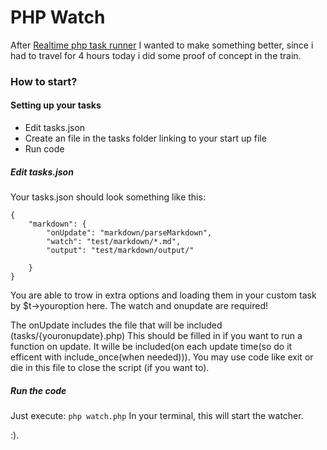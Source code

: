 PHP Watch
=========

After [Realtime php task runner](https://github.com/MattivdWeem/Realtime-php-task-runner) I wanted to make something better, since i had to travel for 4 hours today i did some proof of concept in the train.

### How to start?

#### Setting up your tasks

 - Edit tasks.json
 - Create an file in the tasks folder linking to your start up file
 - Run code

##### Edit tasks.json

Your tasks.json should look something like this:


    {
	    "markdown": {
	    	"onUpdate": "markdown/parseMarkdown",
		    "watch": "test/markdown/*.md",
		    "output": "test/markdown/output/"

	    }
    }


You are able to trow in extra options and loading them in your custom task by $t->youroption here. The watch and onupdate are required!

The onUpdate includes the file that will be included (tasks/{youronupdate}.php) This should be filled in if you want to run a function on update.
It wille be included(on each update time(so do it efficent with include_once(when needed))). You may use code like exit or die in this file to close the script (if you want to).

##### Run the code

Just execute: `php watch.php` In your terminal, this will start the watcher.

:).